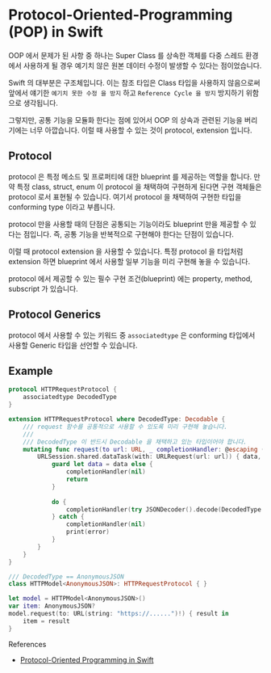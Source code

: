 # Protocol-Oriented-Programming (POP) in Swift

OOP 에서 문제가 된 사항 중 하나는 Super Class 를 상속한 객체를 다중 스레드 환경에서 사용하게 될 경우 예기치 않은 원본 데이터 수정이 발생할 수 있다는 점이었습니다.

Swift 의 대부분은 구조체입니다. 이는 참조 타입은 Class 타입을 사용하지 않음으로써 앞에서 얘기한 `예기치 못한 수정 을 방지` 하고 `Reference Cycle 을 방지` 방지하기 위함으로 생각됩니다. 

그렇지만, 공통 기능을 모듈화 한다는 점에 있어서 OOP 의 상속과 관련된 기능을 버리기에는 너무 아깝습니다. 이럴 때 사용할 수 있는 것이 protocol, extension 입니다.

## Protocol

protocol 은 특정 메소드 및 프로퍼티에 대한 blueprint 를 제공하는 역할을 합니다. 만약 특정 class, struct, enum 이 protocol 을 채택하여 구현하게 된다면 구현 객체들은 protocol 로서 표현될 수 있습니다. 여기서 protocol 을 채택하여 구현한 타입을 conforming type 이라고 부릅니다.

protocol 만을 사용할 때의 단점은 공통되는 기능이라도 blueprint 만을 제공할 수 있다는 점입니다. 즉, 공통 기능을 반복적으로 구현해야 한다는 단점이 있습니다.

이럴 때 protocol extension 을 사용할 수 있습니다. 특정 protocol 을 타입처럼 extension 하면 blueprint 에서 사용할 일부 기능을 미리 구현해 놓을 수 있습니다.

protocol 에서 제공할 수 있는 필수 구현 조건(blueprint) 에는 property, method, subscript 가 있습니다.

## Protocol Generics

protocol 에서 사용할 수 있는 키워드 중 `associatedtype` 은 conforming 타입에서 사용할 Generic 타입을 선언할 수 있습니다.

## Example

```swift
protocol HTTPRequestProtocol {
    associatedtype DecodedType
}

extension HTTPRequestProtocol where DecodedType: Decodable {
    /// request 함수를 공통적으로 사용할 수 있도록 미리 구현해 놓습니다.
    /// 
    /// DecodedType 이 반드시 Decodable 을 채택하고 있는 타입이어야 합니다.
    mutating func request(to url: URL, _ completionHandler: @escaping (DecodedType?) -> Void) {
        URLSession.shared.dataTask(with: URLRequest(url: url)) { data, response, error in
            guard let data = data else {
                completionHandler(nil)
                return
            }
            
            do {
                completionHandler(try JSONDecoder().decode(DecodedType.self, from: data))
            } catch {
                completionHandler(nil)
                print(error)
            }
        }
    }
}

/// DecodedType == AnonymousJSON
class HTTPModel<AnonymousJSON>: HTTPRequestProtocol { }

let model = HTTPModel<AnonymousJSON>()
var item: AnonymousJSON?
model.request(to: URL(string: "https://......")!) { result in
    item = result
}     
```

References
* [Protocol-Oriented Programming in Swift](https://developer.apple.com/videos/play/wwdc2015/408/)